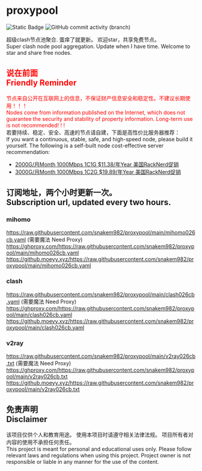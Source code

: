 # proxypool

![Static Badge](https://img.shields.io/badge/ss|ssr|vmess|vless|trojan-free-orange)
![GitHub commit activity (branch)](https://img.shields.io/github/commit-activity/w/snakem982/proxypool?color=DC52FC)


超级clash节点池聚合.
蛋痒了就更新。
欢迎star，共享免费节点。
<br/>
Super clash node pool aggregation.
Update when I have time.
Welcome to star and share free nodes.

## <font color="red">说在前面<br/>Friendly Reminder</font>
<font color="red">节点来自公开在互联网上的信息，不保证财产信息安全和稳定性。不建议长期使用！！！<br/>
Nodes come from information published on the Internet,
which does not guarantee the security and stability of property information.
Long-term use is not recommended! ! !</font><br/>
若要持续、稳定、安全、高速的节点请自建，下面是高性价比服务器推荐：<br/>
If you want a continuous, stable, safe, and high-speed node, please build it yourself.
The following is a self-built node cost-effective server recommendation:
- [2000G/月Month 1000Mbps 1C1G $11.38/年Year 美国RackNerd促销](https://my.racknerd.com/aff.php?aff=8613 "美国RackNerd")
- [3000G/月Month 1000Mbps 1C2G $19.89/年Year 美国RackNerd促销](https://my.racknerd.com/aff.php?aff=8613 "美国RackNerd")

## 订阅地址，两个小时更新一次。<br/>Subscription url, updated every two hours.
### mihomo
https://raw.githubusercontent.com/snakem982/proxypool/main/mihomo026cb.yaml  (需要魔法 Need Proxy)
https://ghproxy.com/https://raw.githubusercontent.com/snakem982/proxypool/main/mihomo026cb.yaml
https://github.moeyy.xyz/https://raw.githubusercontent.com/snakem982/proxypool/main/mihomo026cb.yaml
### clash
https://raw.githubusercontent.com/snakem982/proxypool/main/clash026cb.yaml  (需要魔法 Need Proxy)
https://ghproxy.com/https://raw.githubusercontent.com/snakem982/proxypool/main/clash026cb.yaml
https://github.moeyy.xyz/https://raw.githubusercontent.com/snakem982/proxypool/main/clash026cb.yaml
### v2ray
https://raw.githubusercontent.com/snakem982/proxypool/main/v2ray026cb.txt  (需要魔法 Need Proxy)
https://ghproxy.com/https://raw.githubusercontent.com/snakem982/proxypool/main/v2ray026cb.txt
https://github.moeyy.xyz/https://raw.githubusercontent.com/snakem982/proxypool/main/v2ray026cb.txt


## 免责声明 <br/>Disclaimer
该项目仅供个人和教育用途。
使用本项目时请遵守相关法律法规。
项目所有者对内容的使用不承担任何责任。
<br/>
This project is meant for personal and educational uses only.
Please follow relevant laws and regulations when using this project.
Project owner is not responsible or liable in any manner for the use of the content.

